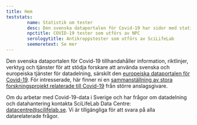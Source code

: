```yaml
---
title: Hem
teststats:
        name: Statistik om tester
        desc: Den svenska dataportalen för Covid-19 har sidor med statistik om COVID-19-tester som utförs av [Nationellt Pandemicenter](/sv/data_types/health_data/npc-statistics/) (uppdateras automatiskt dagligen) och om antikroppstester för  SARS-CoV-2 som utförs av [SciLifeLab Autoimmunity and Serology profiling facility](/sv/data_types/health_data/serology-statistics/)(uppdateras manuellt).
        npctitle: COVID-19 tester som utförs av NPC
        serologytitle: Antikroppstester som utförs av SciLifeLab
        seemoretext: Se mer
---
```


Den svenska dataportalen för Covid-19 tillhandahåller information, riktlinjer, verktyg och tjänster för att stödja forskare att använda svenska och europeiska tjänster för datadelning, särskilt den [europeiska dataportalen för Covid-19](https://covid19dataportal.org). För intresserade, här finner ni en [sammanställning av stora forskningsprojekt relaterade till Covid-19](/sv/projects/) från större anslagsgivare.

Om du arbetar med Covid-19-data i Sverige och har frågor om datadelning och datahantering kontakta SciLifeLab Data Centre: datacentre@scilifelab.se. Vi är tillgängliga för att svara på alla datarelaterade frågor.
